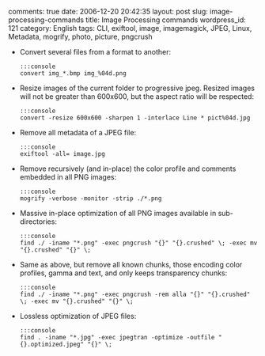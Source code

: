 comments: true
date: 2006-12-20 20:42:35
layout: post
slug: image-processing-commands
title: Image Processing commands
wordpress_id: 121
category: English
tags: CLI, exiftool, image, imagemagick, JPEG, Linux, Metadata, mogrify, photo, picture, pngcrush




  * Convert several files from a format to another:


        :::console
        convert img_*.bmp img_%04d.png







  * Resize images of the current folder to progressive jpeg. Resized images will not be greater than 600x600, but the aspect ratio will be respected:


        :::console
        convert -resize 600x600 -sharpen 1 -interlace Line * pict%04d.jpg







  * Remove all metadata of a JPEG file:


        :::console
        exiftool -all= image.jpg







  * Remove recursively (and in-place) the color profile and comments embedded in all PNG images:


        :::console
        mogrify -verbose -monitor -strip ./*.png







  * Massive in-place optimization of all PNG images available in sub-directories:


        :::console
        find ./ -iname "*.png" -exec pngcrush "{}" "{}.crushed" \; -exec mv "{}.crushed" "{}" \;







  * Same as above, but remove all known chunks, those encoding color profiles, gamma and text, and only keeps transparency chunks:


        :::console
        find ./ -iname "*.png" -exec pngcrush -rem alla "{}" "{}.crushed" \; -exec mv "{}.crushed" "{}" \;







  * Lossless optimization of JPEG files:


        :::console
        find . -iname "*.jpg" -exec jpegtran -optimize -outfile "{}.optimized.jpeg" "{}" \;







